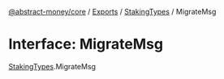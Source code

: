 [@abstract-money/core](../README.md) / [Exports](../modules.md) / [StakingTypes](../modules/StakingTypes.md) / MigrateMsg

# Interface: MigrateMsg

[StakingTypes](../modules/StakingTypes.md).MigrateMsg
